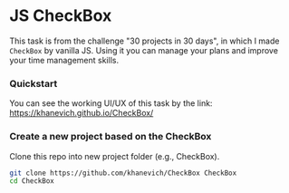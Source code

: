 # JS CheckBox
This task is from the challenge "30 projects in 30 days", in which I made `CheckBox` by vanilla JS. Using it you can manage your plans and improve your time management skills.


### Quickstart
You can see the working UI/UX of this task by the link: https://khanevich.github.io/CheckBox/

### Create a new project based on the CheckBox
Clone this repo into new project folder (e.g., CheckBox).
``` bash
git clone https://github.com/khanevich/CheckBox CheckBox
cd CheckBox
